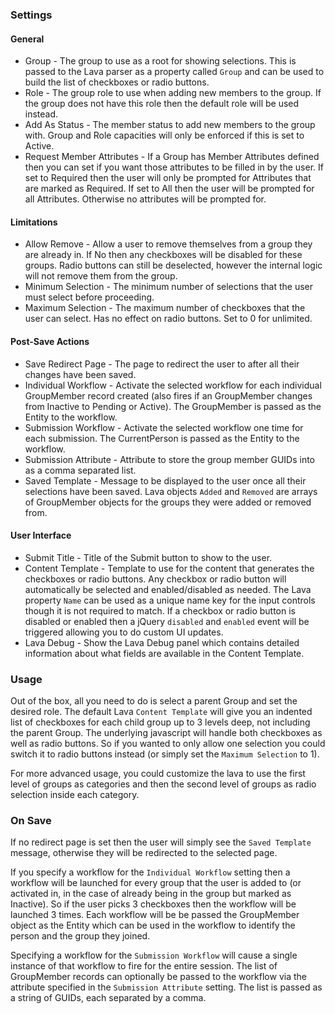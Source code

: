 ﻿### Settings


#### General

* Group - The group to use as a root for showing selections. This
is passed to the Lava parser as a property called `Group` and can
be used to build the list of checkboxes or radio buttons.
* Role - The group role to use when adding new members to the
group. If the group does not have this role then the default role
will be used instead.
* Add As Status - The member status to add new members to the
group with. Group and Role capacities will only be enforced if
this is set to Active.
* Request Member Attributes - If a Group has Member Attributes
defined then you can set if you want those attributes to be filled
in by the user. If set to Required then the user will only be
prompted for Attributes that are marked as Required. If set to All
then the user will be prompted for all Attributes. Otherwise no
attributes will be prompted for.

#### Limitations

* Allow Remove - Allow a user to remove themselves from a group
they are already in. If No then any checkboxes will be disabled
for these groups. Radio buttons can still be deselected, however
the internal logic will not remove them from the group.
* Minimum Selection - The minimum number of selections that the
user must select before proceeding.
* Maximum Selection - The maximum number of checkboxes that the
user can select. Has no effect on radio buttons. Set to 0 for
unlimited.

#### Post-Save Actions

* Save Redirect Page - The page to redirect the user to after all
their changes have been saved.
* Individual Workflow - Activate the selected workflow for each
individual GroupMember record created (also fires if an GroupMember
changes from Inactive to Pending or Active). The GroupMember is
passed as the Entity to the workflow.
* Submission Workflow - Activate the selected workflow one time
for each submission. The CurrentPerson is passed as the Entity to
the workflow.
* Submission Attribute - Attribute to store the group member GUIDs
into as a comma separated list.
* Saved Template - Message to be displayed to the user once all
their selections have been saved. Lava objects `Added` and
`Removed` are arrays of GroupMember objects for the groups they
were added or removed from.

#### User Interface

* Submit Title - Title of the Submit button to show to the user.
* Content Template - Template to use for the content that
generates the checkboxes or radio buttons. Any checkbox or radio
button will automatically be selected and enabled/disabled as
needed. The Lava property `Name` can be used as a unique name key
for the input controls though it is not required to match. If a
checkbox or radio button is disabled or enabled then a jQuery
`disabled` and `enabled` event will be triggered allowing you
to do custom UI updates.
* Lava Debug - Show the Lava Debug panel which contains detailed
information about what fields are available in the Content
Template.

### Usage

Out of the box, all you need to do is select a parent Group and
set the desired role. The default Lava `Content Template` will
give you an indented list of checkboxes for each child group up
to 3 levels deep, not including the parent Group. The underlying
javascript will handle both checkboxes as well as radio buttons.
So if you wanted to only allow one selection you could switch it
to radio buttons instead (or simply set the `Maximum Selection`
to 1).

For more advanced usage, you could customize the lava to use the
first level of groups as categories and then the second level
of groups as radio selection inside each category.

### On Save

If no redirect page is set then the user will simply see the
`Saved Template` message, otherwise they will be redirected to
the selected page.

If you specify a workflow for the `Individual Workflow`
setting then a workflow will be launched for every group that the
user is added to (or activated in, in the case of already being
in the group but marked as Inactive). So if the user picks 3
checkboxes then the workflow will be launched 3 times. Each
workflow will be be passed the GroupMember object as the Entity
which can be used in the workflow to identify the person and the
group they joined.

Specifying a workflow for the `Submission Workflow` will cause
a single instance of that workflow to fire for the entire session.
The list of GroupMember records can optionally be passed to the
workflow via the attribute specified in the `Submission
Attribute` setting. The list is passed as a string of GUIDs,
each separated by a comma.